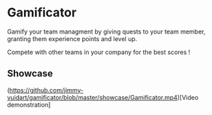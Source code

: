 # Gamificator

Gamify your team managment by giving quests to your team member, granting them experience points and level up.

Compete with other teams in your company for the best scores !

## Showcase

(https://github.com/jimmy-vuidart/gamificator/blob/master/showcase/Gamificator.mp4)[Video demonstration]
